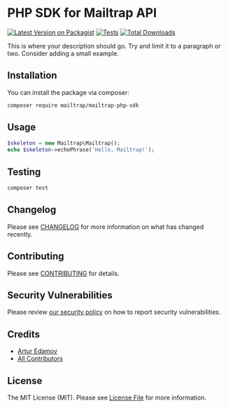# PHP SDK for Mailtrap API

[![Latest Version on Packagist](https://img.shields.io/packagist/v/mailtrap/mailtrap-php-sdk.svg?style=flat-square)](https://packagist.org/packages/mailtrap/mailtrap-php-sdk)
[![Tests](https://img.shields.io/github/actions/workflow/status/mailtrap/mailtrap-php-sdk/run-tests.yml?branch=main&label=tests&style=flat-square)](https://github.com/mailtrap/mailtrap-php-sdk/actions/workflows/run-tests.yml)
[![Total Downloads](https://img.shields.io/packagist/dt/mailtrap/mailtrap-php-sdk.svg?style=flat-square)](https://packagist.org/packages/edamov/mailtrap-php-sdk)

This is where your description should go. Try and limit it to a paragraph or two. Consider adding a small example.

## Installation

You can install the package via composer:

```bash
composer require mailtrap/mailtrap-php-sdk
```

## Usage

```php
$skeleton = new Mailtrap\Mailtrap();
echo $skeleton->echoPhrase('Hello, Mailtrap!');
```

## Testing

```bash
composer test
```

## Changelog

Please see [CHANGELOG](CHANGELOG.md) for more information on what has changed recently.

## Contributing

Please see [CONTRIBUTING](https://github.com/spatie/.github/blob/main/CONTRIBUTING.md) for details.

## Security Vulnerabilities

Please review [our security policy](../../security/policy) on how to report security vulnerabilities.

## Credits

- [Artur Edamov](https://github.com/edamov)
- [All Contributors](../../contributors)

## License

The MIT License (MIT). Please see [License File](LICENSE.md) for more information.
